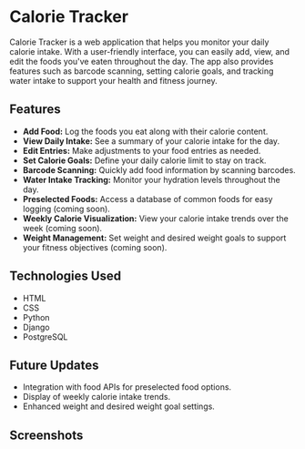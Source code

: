 # Calorie Tracker

Calorie Tracker is a web application that helps you monitor your daily calorie intake. With a user-friendly interface, you can easily add, view, and edit the foods you've eaten throughout the day. The app also provides features such as barcode scanning, setting calorie goals, and tracking water intake to support your health and fitness journey.

## Features

- **Add Food:** Log the foods you eat along with their calorie content.
- **View Daily Intake:** See a summary of your calorie intake for the day.
- **Edit Entries:** Make adjustments to your food entries as needed.
- **Set Calorie Goals:** Define your daily calorie limit to stay on track.
- **Barcode Scanning:** Quickly add food information by scanning barcodes.
- **Water Intake Tracking:** Monitor your hydration levels throughout the day.
- **Preselected Foods:** Access a database of common foods for easy logging (coming soon).
- **Weekly Calorie Visualization:** View your calorie intake trends over the week (coming soon).
- **Weight Management:** Set weight and desired weight goals to support your fitness objectives (coming soon).

## Technologies Used

- HTML
- CSS
- Python
- Django
- PostgreSQL

## Future Updates

- Integration with food APIs for preselected food options.
- Display of weekly calorie intake trends.
- Enhanced weight and desired weight goal settings.

## Screenshots
